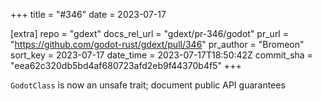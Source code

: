+++
title = "#346"
date = 2023-07-17

[extra]
repo = "gdext"
docs_rel_url = "gdext/pr-346/godot"
pr_url = "https://github.com/godot-rust/gdext/pull/346"
pr_author = "Bromeon"
sort_key = 2023-07-17
date_time = 2023-07-17T18:50:42Z
commit_sha = "eea62c320db5bd4af680723afd2eb9f44370b4f5"
+++

`GodotClass` is now an unsafe trait; document public API guarantees
